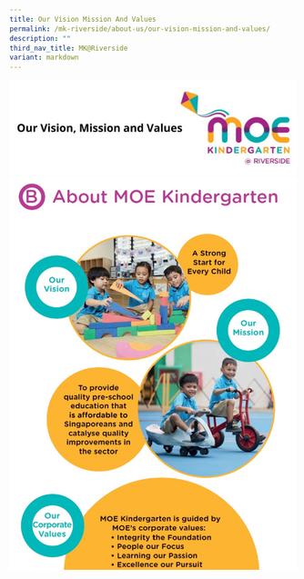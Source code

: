 ```yaml
---
title: Our Vision Mission And Values
permalink: /mk-riverside/about-us/our-vision-mission-and-values/
description: ""
third_nav_title: MK@Riverside
variant: markdown
---
```

![](/images/header-ourvisionmissionvalues.jpg)
![](/images/MK/Vision_Mission.jpg)